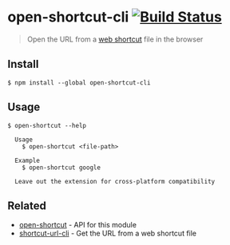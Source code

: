 # open-shortcut-cli [![Build Status](https://travis-ci.org/sindresorhus/open-shortcut-cli.svg?branch=master)](https://travis-ci.org/sindresorhus/open-shortcut-cli)

> Open the URL from a [web shortcut](https://en.wikipedia.org/wiki/File_shortcut) file in the browser


## Install

```
$ npm install --global open-shortcut-cli
```


## Usage

```
$ open-shortcut --help

  Usage
    $ open-shortcut <file-path>

  Example
    $ open-shortcut google

  Leave out the extension for cross-platform compatibility
```


## Related

- [open-shortcut](https://github.com/sindresorhus/open-shortcut) - API for this module
- [shortcut-url-cli](https://github.com/sindresorhus/shortcut-url-cli) - Get the URL from a web shortcut file

